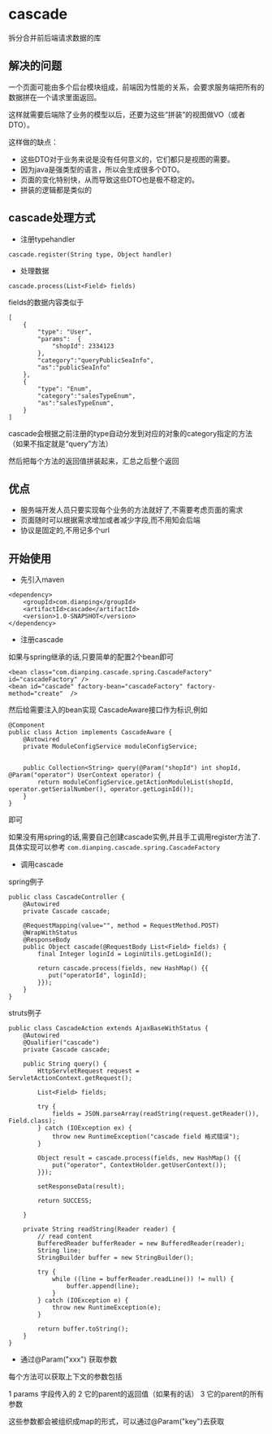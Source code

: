 # cascade
拆分合并前后端请求数据的库

## 解决的问题
一个页面可能由多个后台模块组成，前端因为性能的关系，会要求服务端把所有的数据拼在一个请求里面返回。

这样就需要后端除了业务的模型以后，还要为这些“拼装”的视图做VO（或者DTO）。

这样做的缺点：

- 这些DTO对于业务来说是没有任何意义的，它们都只是视图的需要。
- 因为java是强类型的语言，所以会生成很多个DTO。
- 页面的变化特别快，从而导致这些DTO也是极不稳定的。
- 拼装的逻辑都是类似的

## cascade处理方式

- 注册typehandler

```
cascade.register(String type, Object handler)
```

- 处理数据

```
cascade.process(List<Field> fields)
```

fields的数据内容类似于

```
[
    {
        "type": "User",
        "params":  {
            "shopId": 2334123
        },
        "category":"queryPublicSeaInfo",
        "as":"publicSeaInfo"
    },
    {
        "type": "Enum",
        "category":"salesTypeEnum",
        "as":"salesTypeEnum",
    }
]
```

cascade会根据之前注册的type自动分发到对应的对象的category指定的方法（如果不指定就是“query”方法）

然后把每个方法的返回值拼装起来，汇总之后整个返回

## 优点
- 服务端开发人员只要实现每个业务的方法就好了,不需要考虑页面的需求
- 页面随时可以根据需求增加或者减少字段,而不用知会后端
- 协议是固定的,不用记多个url


## 开始使用
- 先引入maven

```
<dependency>
    <groupId>com.dianping</groupId>
    <artifactId>cascade</artifactId>
    <version>1.0-SNAPSHOT</version>
</dependency>
```

- 注册cascade

如果与spring继承的话,只要简单的配置2个bean即可

```
<bean class="com.dianping.cascade.spring.CascadeFactory" id="cascadeFactory" />
<bean id="cascade" factory-bean="cascadeFactory" factory-method="create"  />
```

然后给需要注入的bean实现 CascadeAware接口作为标识,例如

```
@Component
public class Action implements CascadeAware {
    @Autowired
    private ModuleConfigService moduleConfigService;


    public Collection<String> query(@Param("shopId") int shopId, @Param("operator") UserContext operator) {
        return moduleConfigService.getActionModuleList(shopId, operator.getSerialNumber(), operator.getLoginId());
    }
}
```

即可

如果没有用spring的话,需要自己创建cascade实例,并且手工调用register方法了. 具体实现可以参考 `com.dianping.cascade.spring.CascadeFactory`


- 调用cascade


spring例子

```
public class CascadeController {
    @Autowired
    private Cascade cascade;

    @RequestMapping(value="", method = RequestMethod.POST)
    @WrapWithStatus
    @ResponseBody
    public Object cascade(@RequestBody List<Field> fields) {
        final Integer loginId = LoginUtils.getLoginId();

        return cascade.process(fields, new HashMap() {{
           put("operatorId", loginId);
        }});
    }
}
```


struts例子


```
public class CascadeAction extends AjaxBaseWithStatus {
    @Autowired
    @Qualifier("cascade")
    private Cascade cascade;

    public String query() {
        HttpServletRequest request = ServletActionContext.getRequest();

        List<Field> fields;

        try {
            fields = JSON.parseArray(readString(request.getReader()), Field.class);
        } catch (IOException ex) {
            throw new RuntimeException("cascade field 格式错误");
        }

        Object result = cascade.process(fields, new HashMap() {{
            put("operator", ContextHolder.getUserContext());
        }});

        setResponseData(result);

        return SUCCESS;

    }

    private String readString(Reader reader) {
        // read content
        BufferedReader bufferReader = new BufferedReader(reader);
        String line;
        StringBuilder buffer = new StringBuilder();

        try {
            while ((line = bufferReader.readLine()) != null) {
                buffer.append(line);
            }
        } catch (IOException e) {
            throw new RuntimeException(e);
        }

        return buffer.toString();
    }
}

```

- 通过@Param("xxx") 获取参数

每个方法可以获取上下文的参数包括

1 params 字段传入的
2 它的parent的返回值（如果有的话）
3 它的parent的所有参数

这些参数都会被组织成map的形式，可以通过@Param("key")去获取